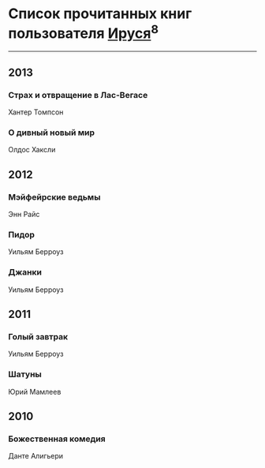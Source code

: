 # Список прочитанных книг пользователя [Ируся](http://vk.com/id167480511)<sup>8</sup>
---

## 2013

### Страх и отвращение в Лас-Вегасе
Хантер Томпсон


### О дивный новый мир
Олдос Хаксли



## 2012

### Мэйфейрские ведьмы
Энн Райс


### Пидор
Уильям Берроуз


### Джанки
Уильям Берроуз



## 2011

### Голый завтрак
Уильям Берроуз


### Шатуны
Юрий Мамлеев



## 2010

### Божественная комедия
Данте Алигьери



